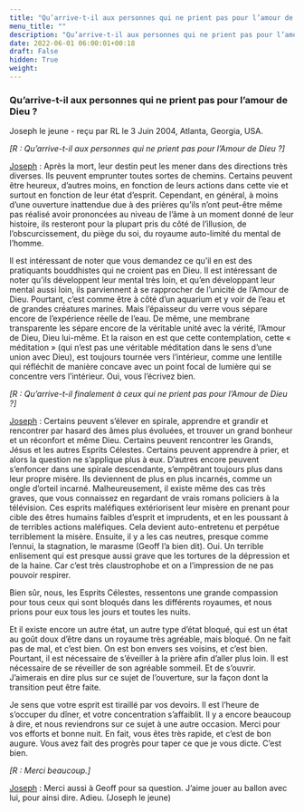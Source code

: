 ```yaml
---
title: "Qu’arrive-t-il aux personnes qui ne prient pas pour l’amour de Dieu ?"
menu_title: ""
description: "Qu’arrive-t-il aux personnes qui ne prient pas pour l’amour de Dieu ?"
date: 2022-06-01 06:00:01+00:18
draft: False
hidden: True
weight:
---
```

### Qu’arrive-t-il aux personnes qui ne prient pas pour l’amour de Dieu ?

Joseph le jeune - reçu par RL le 3 Juin 2004, Atlanta, Georgia, USA.

*[R : Qu’arrive-t-il aux personnes qui ne prient pas pour l’Amour de Dieu ?]*

<u>Joseph</u> : Après la mort, leur destin peut les mener dans des directions très diverses. Ils peuvent emprunter toutes sortes de chemins. Certains peuvent être heureux, d’autres moins, en fonction de leurs actions dans cette vie et surtout en fonction de leur état d’esprit. Cependant, en général, à moins d’une ouverture inattendue due à des prières qu’ils n’ont peut-être même pas réalisé avoir prononcées au niveau de l’âme à un moment donné de leur histoire, ils resteront pour la plupart pris du côté de l’illusion, de l’obscurcissement, du piège du soi, du royaume auto-limité du mental de l’homme.

Il est intéressant de noter que vous demandez ce qu’il en est des pratiquants bouddhistes qui ne croient pas en Dieu. Il est intéressant de noter qu’ils développent leur mental très loin, et qu’en développant leur mental aussi loin, ils parviennent à se rapprocher de l’unicité de l’Amour de Dieu. Pourtant, c’est comme être à côté d’un aquarium et y voir de l’eau et de grandes créatures marines. Mais l’épaisseur du verre vous sépare encore de l’expérience réelle de l’eau. De même, une membrane transparente les sépare encore de la véritable unité avec la vérité, l’Amour de Dieu, Dieu lui-même. Et la raison en est que cette contemplation, cette « méditation » (qui n’est pas une véritable méditation dans le sens d’une union avec Dieu), est toujours tournée vers l’intérieur, comme une lentille qui réfléchit de manière concave avec un point focal de lumière qui se concentre vers l’intérieur. Oui, vous l’écrivez bien.

*[R : Qu’arrive-t-il finalement à ceux qui ne prient pas pour l’Amour de Dieu ?]*

<u>Joseph</u> : Certains peuvent s’élever en spirale, apprendre et grandir et rencontrer par hasard des âmes plus évoluées, et trouver un grand bonheur et un réconfort et même Dieu. Certains peuvent rencontrer les Grands, Jésus et les autres Esprits Célestes. Certains peuvent apprendre à prier, et alors la question ne s’applique plus à eux. D’autres encore peuvent s’enfoncer dans une spirale descendante, s’empêtrant toujours plus dans leur propre misère. Ils deviennent de plus en plus incarnés, comme un ongle d’orteil incarné. Malheureusement, il existe même des cas très graves, que vous connaissez en regardant de vrais romans policiers à la télévision. Ces esprits maléfiques extériorisent leur misère en prenant pour cible des êtres humains faibles d’esprit et imprudents, et en les poussant à de terribles actions maléfiques. Cela devient auto-entretenu et perpétue terriblement la misère. Ensuite, il y a les cas neutres, presque comme l’ennui, la stagnation, le marasme (Geoff l’a bien dit). Oui. Un terrible enlisement qui est presque aussi grave que les tortures de la dépression et de la haine. Car c’est très claustrophobe et on a l’impression de ne pas pouvoir respirer.

Bien sûr, nous, les Esprits Célestes, ressentons une grande compassion pour tous ceux qui sont bloqués dans les différents royaumes, et nous prions pour eux tous les jours et toutes les nuits.

Et il existe encore un autre état, un autre type d’état bloqué, qui est un état au goût doux d’être dans un royaume très agréable, mais bloqué. On ne fait pas de mal, et c’est bien. On est bon envers ses voisins, et c’est bien. Pourtant, il est nécessaire de s’éveiller à la prière afin d’aller plus loin. Il est nécessaire de se réveiller de son agréable sommeil. Et de s’ouvrir. J’aimerais en dire plus sur ce sujet de l’ouverture, sur la façon dont la transition peut être faite.

Je sens que votre esprit est tiraillé par vos devoirs. Il est l’heure de s’occuper du dîner, et votre concentration s’affaiblit. Il y a encore beaucoup à dire, et nous reviendrons sur ce sujet à une autre occasion. Merci pour vos efforts et bonne nuit. En fait, vous êtes très rapide, et c’est de bon augure. Vous avez fait des progrès pour taper ce que je vous dicte. C’est bien.

*[R : Merci beaucoup.]*

<u>Joseph</u> : Merci aussi à Geoff pour sa question. J’aime jouer au ballon avec lui, pour ainsi dire. Adieu. (Joseph le jeune)
